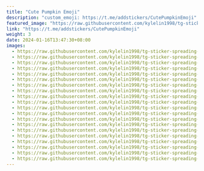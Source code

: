 ```yaml
---
title: "Cute Pumpkin Emoji"
description: "custom_emoji: https://t.me/addstickers/CutePumpkinEmoji"
featured_image: "https://raw.githubusercontent.com/kylelin1998/tg-sticker-spreading-worldwide-images/main/img/7ba11f38-078e-4568-8a4c-f4ae44c728db.jpg"
link: "https://t.me/addstickers/CutePumpkinEmoji"
weight: 3
date: 2024-01-16T13:47:30+08:00
images:
  - https://raw.githubusercontent.com/kylelin1998/tg-sticker-spreading-worldwide-images/main/img/7ba11f38-078e-4568-8a4c-f4ae44c728db.jpg
  - https://raw.githubusercontent.com/kylelin1998/tg-sticker-spreading-worldwide-images/main/img/f46061e2-957a-41e3-ad02-32c6a33927c0.jpg
  - https://raw.githubusercontent.com/kylelin1998/tg-sticker-spreading-worldwide-images/main/img/af041902-f4a6-4ab5-9dd2-4a860e97cbe6.jpg
  - https://raw.githubusercontent.com/kylelin1998/tg-sticker-spreading-worldwide-images/main/img/607e337d-d5d1-4a25-803d-618844aea594.jpg
  - https://raw.githubusercontent.com/kylelin1998/tg-sticker-spreading-worldwide-images/main/img/33524a27-7836-4cfb-a8ac-5e14326e9d54.jpg
  - https://raw.githubusercontent.com/kylelin1998/tg-sticker-spreading-worldwide-images/main/img/859cd968-8420-4d5a-8d83-802e985eef3e.jpg
  - https://raw.githubusercontent.com/kylelin1998/tg-sticker-spreading-worldwide-images/main/img/4e7f365b-056d-4018-8f17-4e95b1e0737e.jpg
  - https://raw.githubusercontent.com/kylelin1998/tg-sticker-spreading-worldwide-images/main/img/3d6324bb-dd0b-4ac7-9343-ba063a0ab7c9.jpg
  - https://raw.githubusercontent.com/kylelin1998/tg-sticker-spreading-worldwide-images/main/img/21feb481-9aff-4775-b5a3-2630c4c9bb49.jpg
  - https://raw.githubusercontent.com/kylelin1998/tg-sticker-spreading-worldwide-images/main/img/e3d44b1a-b781-4ecb-b61f-0357f7836333.jpg
  - https://raw.githubusercontent.com/kylelin1998/tg-sticker-spreading-worldwide-images/main/img/e707bf49-b2f7-4f36-9079-38ff7685108e.jpg
  - https://raw.githubusercontent.com/kylelin1998/tg-sticker-spreading-worldwide-images/main/img/44e865ba-344e-434b-80a5-43510f19d1e1.jpg
  - https://raw.githubusercontent.com/kylelin1998/tg-sticker-spreading-worldwide-images/main/img/811eb869-1527-48e1-b56f-fb3390e01aea.jpg
  - https://raw.githubusercontent.com/kylelin1998/tg-sticker-spreading-worldwide-images/main/img/ae8dbf73-db10-4b55-9cff-50f2d7885239.jpg
  - https://raw.githubusercontent.com/kylelin1998/tg-sticker-spreading-worldwide-images/main/img/6f6decec-f2cb-4fc1-aaef-77fb618ebde9.jpg
  - https://raw.githubusercontent.com/kylelin1998/tg-sticker-spreading-worldwide-images/main/img/01c8ab08-c31d-4465-ae96-661beaad6f61.jpg
  - https://raw.githubusercontent.com/kylelin1998/tg-sticker-spreading-worldwide-images/main/img/192df899-5e61-48e2-9bde-a56d19d4d7a6.jpg
  - https://raw.githubusercontent.com/kylelin1998/tg-sticker-spreading-worldwide-images/main/img/37722bbb-bf5b-4504-b21a-d34b597c270d.jpg
  - https://raw.githubusercontent.com/kylelin1998/tg-sticker-spreading-worldwide-images/main/img/36d61337-290a-47d3-b53e-8e4f678007d5.jpg
  - https://raw.githubusercontent.com/kylelin1998/tg-sticker-spreading-worldwide-images/main/img/694ff8d7-3565-47fe-ab34-54bd2b038ed3.jpg
---
```

